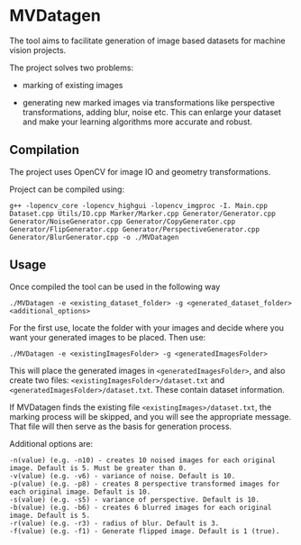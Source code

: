 # MVDatagen
The tool aims to facilitate generation of image based datasets for machine vision projects.

The project solves two problems:

- marking of existing images

- generating new marked images via transformations like perspective transformations, adding blur, noise etc. This can enlarge your dataset and make your learning algorithms more accurate and robust.

## Compilation

The project uses OpenCV for image IO and geometry transformations.

Project can be compiled using:
    
    g++ -lopencv_core -lopencv_highgui -lopencv_imgproc -I. Main.cpp Dataset.cpp Utils/IO.cpp Marker/Marker.cpp Generator/Generator.cpp Generator/NoiseGenerator.cpp Generator/CopyGenerator.cpp Generator/FlipGenerator.cpp Generator/PerspectiveGenerator.cpp Generator/BlurGenerator.cpp -o ./MVDatagen

## Usage

Once compiled the tool can be used in the following way

	./MVDatagen -e <existing_dataset_folder> -g <generated_dataset_folder> <additional_options>
	
For the first use, locate the folder with your images and decide where you want your generated images to be placed.
Then use: 

    ./MVDatagen -e <existingImagesFolder> -g <generatedImagesFolder>
This will place the generated images in `<generatedImagesFolder>`, and also create two files:
`<existingImagesFolder>/dataset.txt` and `<generatedImagesFolder>/dataset.txt`. These contain dataset information.

If MVDatagen finds the existing file `<existingImages>/dataset.txt`, the marking process will be skipped, and you will see the appropriate message. That file will then serve as the basis for generation process.

Additional options are:
	
    -n(value) (e.g. -n10) - creates 10 noised images for each original image. Default is 5. Must be greater than 0.
    -v(value) (e.g. -v6) - variance of noise. Default is 10.
    -p(value) (e.g. -p8) - creates 8 perspective transformed images for each original image. Default is 10.
    -s(value) (e.g. -s5) - variance of perspective. Default is 10.
    -b(value) (e.g. -b6) - creates 6 blurred images for each original image. Default is 5.
    -r(value) (e.g. -r3) - radius of blur. Default is 3.
    -f(value) (e.g. -f1) - Generate flipped image. Default is 1 (true).